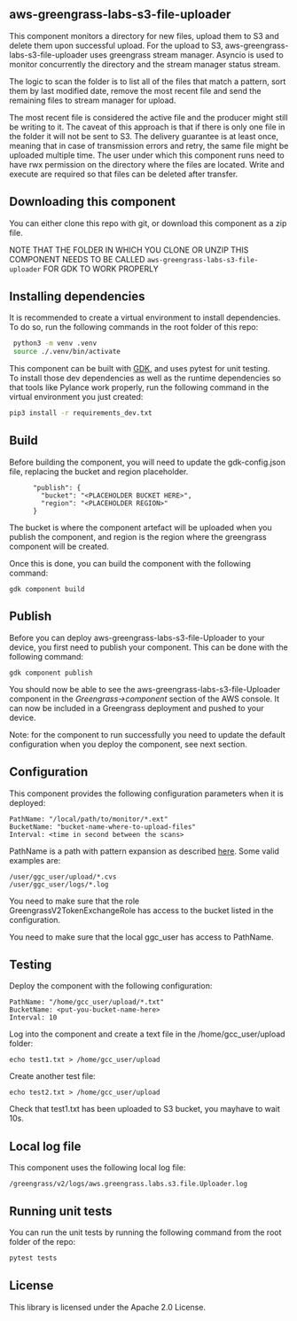## aws-greengrass-labs-s3-file-uploader

This component monitors a directory for new files, upload them to S3 and delete them upon successful upload.
For the upload to S3, aws-greengrass-labs-s3-file-uploader uses greengrass stream manager.
Asyncio is used to monitor concurrently the directory and the stream manager status stream.

The logic to scan the folder is to list all of the files that match a pattern, sort them by last modified date, remove the most recent file and send the remaining files to stream manager for upload.

The most recent file is considered the active file and the producer might still be writing to it.
The caveat of this approach is that if there is only one file in the folder it will not be sent to S3.
The delivery guarantee is at least once, meaning that in case of transmission errors and retry, the same file might be uploaded multiple time.
The user under which this component runs need to have rwx permission on the directory where the files are located.
Write and execute are required so that files can be deleted after transfer.

## Downloading this component
You can either clone this repo with git, or download this component as a zip file.  

NOTE THAT THE FOLDER IN WHICH YOU CLONE OR UNZIP THIS COMPONENT NEEDS TO BE CALLED ```aws-greengrass-labs-s3-file-uploader``` FOR GDK TO WORK PROPERLY

## Installing dependencies
It is recommended to create a virtual environment to install dependencies. To do so, run the following commands in the root folder of this repo:  
```bash
 python3 -m venv .venv
 source ./.venv/bin/activate
```

This component can be built with [GDK](https://docs.aws.amazon.com/greengrass/v2/developerguide/gdk-cli-configuration-file.html), and uses pytest for unit testing.  
To install those dev dependencies as well as the runtime dependencies so that tools like Pylance work properly, run the following command in the virtual environment you just created:

```bash
pip3 install -r requirements_dev.txt
```
## Build

Before building the component, you will need to update the gdk-config.json file, replacing the bucket and region placeholder.
```
      "publish": {
        "bucket": "<PLACEHOLDER BUCKET HERE>",
        "region": "<PLACEHOLDER REGION>"
      }
```
The bucket is where the component artefact will be uploaded when you publish the component, and region is the region where the greengrass component will be created.

Once this is done, you can build the component with the following command:
```
gdk component build
```
## Publish
Before you can deploy aws-greengrass-labs-s3-file-Uploader to your device, you first need to publish your component.
This can be done with the following command:
```
gdk component publish
```

You should now be able to see the aws-greengrass-labs-s3-file-Uploader component in the *Greengrass->component* section of the AWS console.
It can now be included in a Greengrass deployment and pushed to your device.

Note: for the component to run successfully you need to update the default configuration when you deploy the component, see next section.

## Configuration
This component provides the following configuration parameters when it is deployed:

    PathName: "/local/path/to/monitor/*.ext"
    BucketName: "bucket-name-where-to-upload-files"
    Interval: <time in second between the scans>

PathName is a path with pattern expansion as described [here](https://docs.python.org/3/library/glob.html). Some valid examples are:
```
/user/ggc_user/upload/*.cvs
/user/ggc_user/logs/*.log

``` 

You need to make sure that the role   
GreengrassV2TokenExchangeRole has access to the bucket listed in the configuration.

You need to make sure that the local ggc_user has access to PathName.

## Testing
Deploy the component with the following configuration:
```
PathName: "/home/gcc_user/upload/*.txt"
BucketName: <put-you-bucket-name-here>
Interval: 10
```
Log into the component and create a text file in the /home/gcc_user/upload folder: 
```
echo test1.txt > /home/gcc_user/upload
```
Create another test file:
```
echo test2.txt > /home/gcc_user/upload
```

Check that test1.txt has been uploaded to S3 bucket, you mayhave to wait 10s.

## Local log file
This component uses the following local log file:
```
/greengrass/v2/logs/aws.greengrass.labs.s3.file.Uploader.log
```

## Running unit tests
You can run the unit tests by running the following command from the root folder of the repo:  
```bash
pytest tests
```
## License

This library is licensed under the Apache 2.0 License.
